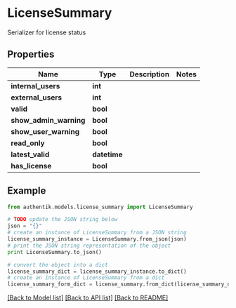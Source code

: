 # LicenseSummary

Serializer for license status

## Properties
Name | Type | Description | Notes
------------ | ------------- | ------------- | -------------
**internal_users** | **int** |  | 
**external_users** | **int** |  | 
**valid** | **bool** |  | 
**show_admin_warning** | **bool** |  | 
**show_user_warning** | **bool** |  | 
**read_only** | **bool** |  | 
**latest_valid** | **datetime** |  | 
**has_license** | **bool** |  | 

## Example

```python
from authentik.models.license_summary import LicenseSummary

# TODO update the JSON string below
json = "{}"
# create an instance of LicenseSummary from a JSON string
license_summary_instance = LicenseSummary.from_json(json)
# print the JSON string representation of the object
print LicenseSummary.to_json()

# convert the object into a dict
license_summary_dict = license_summary_instance.to_dict()
# create an instance of LicenseSummary from a dict
license_summary_form_dict = license_summary.from_dict(license_summary_dict)
```
[[Back to Model list]](../README.md#documentation-for-models) [[Back to API list]](../README.md#documentation-for-api-endpoints) [[Back to README]](../README.md)


